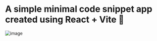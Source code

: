 # A simple minimal code snippet app created using React + Vite 🚀

![image](https://github.com/samyak-max/Code-Snippets/assets/76250685/6581c306-daf5-468d-8e28-5ad306cc3425)
